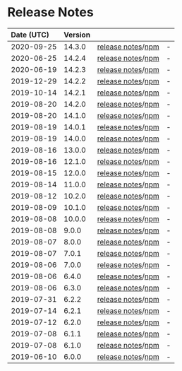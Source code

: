 # Release Notes

| Date (UTC) | Version |  |  |
| :-- | :-- | :--: | :-- |
| 2020-09-25 | 14.3.0 | [release notes](v14.3.0/README.md)/[npm](https://www.npmjs.com/package/@dagonmetric/ng-translit/v/14.3.0) | - |
| 2020-06-25 | 14.2.4 | [release notes](v14.2.4/README.md)/[npm](https://www.npmjs.com/package/@dagonmetric/ng-translit/v/14.2.4) | - |
| 2020-06-19 | 14.2.3 | [release notes](v14.2.3/README.md)/[npm](https://www.npmjs.com/package/@dagonmetric/ng-translit/v/14.2.3) | - |
| 2019-12-29 | 14.2.2 | [release notes](v14.2.2/README.md)/[npm](https://www.npmjs.com/package/@dagonmetric/ng-translit/v/14.2.2) | - |
| 2019-10-14 | 14.2.1 | [release notes](v14.2.1/README.md)/[npm](https://www.npmjs.com/package/@dagonmetric/ng-translit/v/14.2.1) | - |
| 2019-08-20 | 14.2.0 | [release notes](v14.2.0/README.md)/[npm](https://www.npmjs.com/package/@dagonmetric/ng-translit/v/14.2.0) | - |
| 2019-08-20 | 14.1.0 | [release notes](v14.1.0/README.md)/[npm](https://www.npmjs.com/package/@dagonmetric/ng-translit/v/14.1.0) | - |
| 2019-08-19 | 14.0.1 | [release notes](v14.0.1/README.md)/[npm](https://www.npmjs.com/package/@dagonmetric/ng-translit/v/14.0.1) | - |
| 2019-08-19 | 14.0.0 | [release notes](v14.0.0/README.md)/[npm](https://www.npmjs.com/package/@dagonmetric/ng-translit/v/14.0.0) | - |
| 2019-08-16 | 13.0.0 | [release notes](v13.0.0/README.md)/[npm](https://www.npmjs.com/package/@dagonmetric/ng-translit/v/13.0.0) | - |
| 2019-08-16 | 12.1.0 | [release notes](v12.1.0/README.md)/[npm](https://www.npmjs.com/package/@dagonmetric/ng-translit/v/12.1.0) | - |
| 2019-08-15 | 12.0.0 | [release notes](v12.0.0/README.md)/[npm](https://www.npmjs.com/package/@dagonmetric/ng-translit/v/12.0.0) | - |
| 2019-08-14 | 11.0.0 | [release notes](v11.0.0/README.md)/[npm](https://www.npmjs.com/package/@dagonmetric/ng-translit/v/11.0.0) | - |
| 2019-08-12 | 10.2.0 | [release notes](v10.2.0/README.md)/[npm](https://www.npmjs.com/package/@dagonmetric/ng-translit/v/10.2.0) | - |
| 2019-08-09 | 10.1.0 | [release notes](v10.1.0/README.md)/[npm](https://www.npmjs.com/package/@dagonmetric/ng-translit/v/10.1.0) | - |
| 2019-08-08 | 10.0.0 | [release notes](v10.0.0/README.md)/[npm](https://www.npmjs.com/package/@dagonmetric/ng-translit/v/10.0.0) | - |
| 2019-08-08 | 9.0.0 | [release notes](v9.0.0/README.md)/[npm](https://www.npmjs.com/package/@dagonmetric/ng-translit/v/9.0.0) | - |
| 2019-08-07 | 8.0.0 | [release notes](v8.0.0/README.md)/[npm](https://www.npmjs.com/package/@dagonmetric/ng-translit/v/8.0.0) | - |
| 2019-08-07 | 7.0.1 | [release notes](v7.0.1/README.md)/[npm](https://www.npmjs.com/package/@dagonmetric/ng-translit/v/7.0.1) | - |
| 2019-08-06 | 7.0.0 | [release notes](v7.0.0/README.md)/[npm](https://www.npmjs.com/package/@dagonmetric/ng-translit/v/7.0.0) | - |
| 2019-08-06 | 6.4.0 | [release notes](v6.4.0/README.md)/[npm](https://www.npmjs.com/package/@dagonmetric/ng-translit/v/6.4.0) | - |
| 2019-08-06 | 6.3.0 | [release notes](v6.3.0/README.md)/[npm](https://www.npmjs.com/package/@dagonmetric/ng-translit/v/6.3.0) | - |
| 2019-07-31 | 6.2.2 | [release notes](v6.2.2/README.md)/[npm](https://www.npmjs.com/package/@dagonmetric/ng-translit/v/6.2.2) | - |
| 2019-07-14 | 6.2.1 | [release notes](v6.2.1/README.md)/[npm](https://www.npmjs.com/package/@dagonmetric/ng-translit/v/6.2.1) | - |
| 2019-07-12 | 6.2.0 | [release notes](v6.2.0/README.md)/[npm](https://www.npmjs.com/package/@dagonmetric/ng-translit/v/6.2.0) | - |
| 2019-07-08 | 6.1.1 | [release notes](v6.1.1/README.md)/[npm](https://www.npmjs.com/package/@dagonmetric/ng-translit/v/6.1.1) | - |
| 2019-07-08 | 6.1.0 | [release notes](v6.1.0/README.md)/[npm](https://www.npmjs.com/package/@dagonmetric/ng-translit/v/6.1.0) | - |
| 2019-06-10 | 6.0.0 | [release notes](v6.0.0/README.md)/[npm](https://www.npmjs.com/package/@dagonmetric/ng-translit/v/6.0.0) | - |
